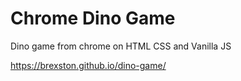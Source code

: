 # Chrome Dino Game

Dino game from chrome on HTML CSS and Vanilla JS

https://brexston.github.io/dino-game/
